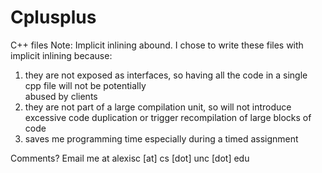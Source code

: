 Cplusplus
=========

C++ files
Note: Implicit inlining abound. I chose to write these files with implicit inlining because:  
1. they are not exposed as interfaces, so having all the code in a single cpp file will not be potentially  
   abused by clients  
2. they are not part of a large compilation unit, so will not introduce excessive code duplication or 
   trigger recompilation of large blocks of code  
3. saves me programming time especially during a timed assignment  

Comments? Email me at alexisc [at] cs [dot] unc [dot] edu